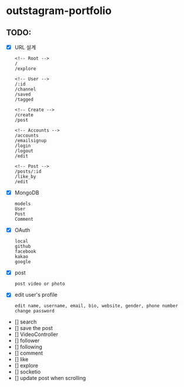 # outstagram-portfolio

## TODO:

- [x] URL 설계

      <!-- Root -->
      /
      /explore

      <!-- User -->
      /:id
      /channel
      /saved
      /tagged

      <!-- Create -->
      /create
      /post

      <!-- Accounts -->
      /accounts
      /emailsignup
      /login
      /logout
      /edit

      <!-- Post -->
      /posts/:id
      /like_by
      /edit

- [x] MongoDB

      models
      User
      Post
      Comment

- [x] OAuth

      local
      github
      facebook
      kakao
      google

- [x] post

      post video or photo

- [x] edit user's profile

      edit name, username, email, bio, website, gender, phone number
      change password

- [] search
- [] save the post
- [] VideoController
- [] follower
- [] following
- [] comment
- [] like
- [] explore
- [] socketio
- [] update post when scrolling
